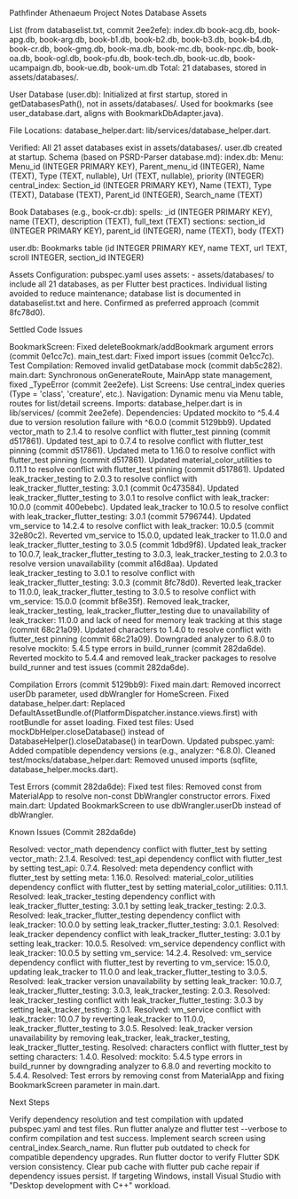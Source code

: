 Pathfinder Athenaeum Project Notes
Database Assets

List (from databaselist.txt, commit 2ee2efe):
index.db
book-acg.db, book-apg.db, book-arg.db, book-b1.db, book-b2.db, book-b3.db, book-b4.db, book-cr.db, book-gmg.db, book-ma.db, book-mc.db, book-npc.db, book-oa.db, book-ogl.db, book-pfu.db, book-tech.db, book-uc.db, book-ucampaign.db, book-ue.db, book-um.db
Total: 21 databases, stored in assets/databases/.


User Database (user.db):
Initialized at first startup, stored in getDatabasesPath(), not in assets/databases/.
Used for bookmarks (see user_database.dart, aligns with BookmarkDbAdapter.java).


File Locations:
database_helper.dart: lib/services/database_helper.dart.


Verified: All 21 asset databases exist in assets/databases/. user.db created at startup.
Schema (based on PSRD-Parser database.md):
index.db:
Menu: Menu_id (INTEGER PRIMARY KEY), Parent_menu_id (INTEGER), Name (TEXT), Type (TEXT, nullable), Url (TEXT, nullable), priority (INTEGER)
central_index: Section_id (INTEGER PRIMARY KEY), Name (TEXT), Type (TEXT), Database (TEXT), Parent_id (INTEGER), Search_name (TEXT)


Book Databases (e.g., book-cr.db):
spells: _id (INTEGER PRIMARY KEY), name (TEXT), description (TEXT), full_text (TEXT)
sections: section_id (INTEGER PRIMARY KEY), parent_id (INTEGER), name (TEXT), body (TEXT)


user.db: Bookmarks table (id INTEGER PRIMARY KEY, name TEXT, url TEXT, scroll INTEGER, section_id INTEGER)


Assets Configuration:
pubspec.yaml uses assets: - assets/databases/ to include all 21 databases, as per Flutter best practices. Individual listing avoided to reduce maintenance; database list is documented in databaselist.txt and here. Confirmed as preferred approach (commit 8fc78d0).



Settled Code Issues

BookmarkScreen: Fixed deleteBookmark/addBookmark argument errors (commit 0e1cc7c).
main_test.dart: Fixed import issues (commit 0e1cc7c).
Test Compilation: Removed invalid getDatabase mock (commit dab5c282).
main.dart: Synchronous onGenerateRoute, MainApp state management, fixed _TypeError (commit 2ee2efe).
List Screens: Use central_index queries (Type = 'class', 'creature', etc.).
Navigation: Dynamic menu via Menu table, routes for list/detail screens.
Imports: database_helper.dart is in lib/services/ (commit 2ee2efe).
Dependencies:
Updated mockito to ^5.4.4 due to version resolution failure with ^6.0.0 (commit 5129bb9).
Updated vector_math to 2.1.4 to resolve conflict with flutter_test pinning (commit d517861).
Updated test_api to 0.7.4 to resolve conflict with flutter_test pinning (commit d517861).
Updated meta to 1.16.0 to resolve conflict with flutter_test pinning (commit d517861).
Updated material_color_utilities to 0.11.1 to resolve conflict with flutter_test pinning (commit d517861).
Updated leak_tracker_testing to 2.0.3 to resolve conflict with leak_tracker_flutter_testing: 3.0.1 (commit 0c473584).
Updated leak_tracker_flutter_testing to 3.0.1 to resolve conflict with leak_tracker: 10.0.0 (commit 400ebebc).
Updated leak_tracker to 10.0.5 to resolve conflict with leak_tracker_flutter_testing: 3.0.1 (commit 5796744).
Updated vm_service to 14.2.4 to resolve conflict with leak_tracker: 10.0.5 (commit 32e80c2).
Reverted vm_service to 15.0.0, updated leak_tracker to 11.0.0 and leak_tracker_flutter_testing to 3.0.5 (commit 1dbd9f8).
Updated leak_tracker to 10.0.7, leak_tracker_flutter_testing to 3.0.3, leak_tracker_testing to 2.0.3 to resolve version unavailability (commit a16d8aa).
Updated leak_tracker_testing to 3.0.1 to resolve conflict with leak_tracker_flutter_testing: 3.0.3 (commit 8fc78d0).
Reverted leak_tracker to 11.0.0, leak_tracker_flutter_testing to 3.0.5 to resolve conflict with vm_service: 15.0.0 (commit bf8e35f).
Removed leak_tracker, leak_tracker_testing, leak_tracker_flutter_testing due to unavailability of leak_tracker: 11.0.0 and lack of need for memory leak tracking at this stage (commit 68c21a09).
Updated characters to 1.4.0 to resolve conflict with flutter_test pinning (commit 68c21a09).
Downgraded analyzer to 6.8.0 to resolve mockito: 5.4.5 type errors in build_runner (commit 282da6de).
Reverted mockito to 5.4.4 and removed leak_tracker packages to resolve build_runner and test issues (commit 282da6de).


Compilation Errors (commit 5129bb9):
Fixed main.dart: Removed incorrect userDb parameter, used dbWrangler for HomeScreen.
Fixed database_helper.dart: Replaced DefaultAssetBundle.of(PlatformDispatcher.instance.views.first) with rootBundle for asset loading.
Fixed test files: Used mockDbHelper.closeDatabase() instead of DatabaseHelper().closeDatabase() in tearDown.
Updated pubspec.yaml: Added compatible dependency versions (e.g., analyzer: ^6.8.0).
Cleaned test/mocks/database_helper.dart: Removed unused imports (sqflite, database_helper.mocks.dart).


Test Errors (commit 282da6de):
Fixed test files: Removed const from MaterialApp to resolve non-const DbWrangler constructor errors.
Fixed main.dart: Updated BookmarkScreen to use dbWrangler.userDb instead of dbWrangler.



Known Issues (Commit 282da6de)

Resolved: vector_math dependency conflict with flutter_test by setting vector_math: 2.1.4.
Resolved: test_api dependency conflict with flutter_test by setting test_api: 0.7.4.
Resolved: meta dependency conflict with flutter_test by setting meta: 1.16.0.
Resolved: material_color_utilities dependency conflict with flutter_test by setting material_color_utilities: 0.11.1.
Resolved: leak_tracker_testing dependency conflict with leak_tracker_flutter_testing: 3.0.1 by setting leak_tracker_testing: 2.0.3.
Resolved: leak_tracker_flutter_testing dependency conflict with leak_tracker: 10.0.0 by setting leak_tracker_flutter_testing: 3.0.1.
Resolved: leak_tracker dependency conflict with leak_tracker_flutter_testing: 3.0.1 by setting leak_tracker: 10.0.5.
Resolved: vm_service dependency conflict with leak_tracker: 10.0.5 by setting vm_service: 14.2.4.
Resolved: vm_service dependency conflict with flutter_test by reverting to vm_service: 15.0.0, updating leak_tracker to 11.0.0 and leak_tracker_flutter_testing to 3.0.5.
Resolved: leak_tracker version unavailability by setting leak_tracker: 10.0.7, leak_tracker_flutter_testing: 3.0.3, leak_tracker_testing: 2.0.3.
Resolved: leak_tracker_testing conflict with leak_tracker_flutter_testing: 3.0.3 by setting leak_tracker_testing: 3.0.1.
Resolved: vm_service conflict with leak_tracker: 10.0.7 by reverting leak_tracker to 11.0.0, leak_tracker_flutter_testing to 3.0.5.
Resolved: leak_tracker version unavailability by removing leak_tracker, leak_tracker_testing, leak_tracker_flutter_testing.
Resolved: characters conflict with flutter_test by setting characters: 1.4.0.
Resolved: mockito: 5.4.5 type errors in build_runner by downgrading analyzer to 6.8.0 and reverting mockito to 5.4.4.
Resolved: Test errors by removing const from MaterialApp and fixing BookmarkScreen parameter in main.dart.

Next Steps

Verify dependency resolution and test compilation with updated pubspec.yaml and test files.
Run flutter analyze and flutter test --verbose to confirm compilation and test success.
Implement search screen using central_index.Search_name.
Run flutter pub outdated to check for compatible dependency upgrades.
Run flutter doctor to verify Flutter SDK version consistency.
Clear pub cache with flutter pub cache repair if dependency issues persist.
If targeting Windows, install Visual Studio with "Desktop development with C++" workload.
